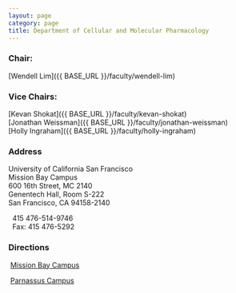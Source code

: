 ```yaml
---
layout: page
category: page
title: Department of Cellular and Molecular Pharmacology
--- 
```


### Chair:

[Wendell Lim]({{ BASE_URL }}/faculty/wendell-lim)

### Vice Chairs:

[Kevan Shokat]({{ BASE_URL }}/faculty/kevan-shokat)<br>
[Jonathan Weissman]({{ BASE_URL }}/faculty/jonathan-weissman)<br>
[Holly Ingraham]({{ BASE_URL }}/faculty/holly-ingraham)

### Address

University of California San Francisco<br>
Mission Bay Campus<br>
600 16th Street, MC 2140<br>
Genentech Hall, Room S-222<br>
San Francisco, CA 94158-2140<br>

<p><i class="icon-phone">&nbsp;</i> 415 476-514-9746<br>
<i class="icon-print">&nbsp;</i> Fax: 415 476-5292</p>


### Directions

<p><i class="icon-direction">&nbsp;</i><a href="http://eir.ucsf.edu/maps/directions-to-ucsf-mission-bay/" target="_blank">Mission Bay Campus</a></p>

<p><i class="icon-direction">&nbsp;</i><a href="http://www.ucsfhealth.org/maps_and_directions/parnassus/" target="_blank">Parnassus Campus</a></p>

